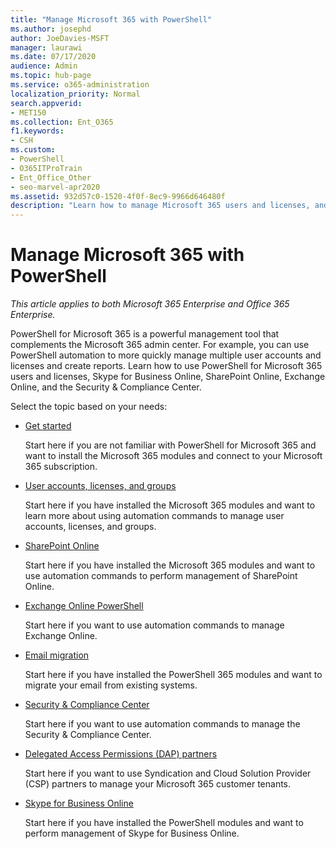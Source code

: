 ```yaml
---
title: "Manage Microsoft 365 with PowerShell"
ms.author: josephd
author: JoeDavies-MSFT
manager: laurawi
ms.date: 07/17/2020
audience: Admin
ms.topic: hub-page
ms.service: o365-administration
localization_priority: Normal
search.appverid:
- MET150
ms.collection: Ent_O365
f1.keywords:
- CSH
ms.custom: 
- PowerShell
- O365ITProTrain
- Ent_Office_Other
- seo-marvel-apr2020
ms.assetid: 932d57c0-1520-4f0f-8ec9-9966d646480f
description: "Learn how to manage Microsoft 365 users and licenses, and Microsoft 365 apps with PowerShell."
---
```


# Manage Microsoft 365 with PowerShell

*This article applies to both Microsoft 365 Enterprise and Office 365 Enterprise.*

PowerShell for Microsoft 365 is a powerful management tool that complements the Microsoft 365 admin center. For example, you can use PowerShell automation to more quickly manage multiple user accounts and licenses and create reports. Learn how to use PowerShell for Microsoft 365 users and licenses, Skype for Business Online, SharePoint Online, Exchange Online, and the Security & Compliance Center.
  
Select the topic based on your needs:
  
- [Get started](getting-started-with-microsoft-365-powershell.md)

    Start here if you are not familiar with PowerShell for Microsoft 365 and want to install the Microsoft 365 modules and connect to your Microsoft 365 subscription.

- [User accounts, licenses, and groups](manage-user-accounts-and-licenses-with-microsoft-365-powershell.md)

    Start here if you have installed the Microsoft 365 modules and want to learn more about using automation commands to manage user accounts, licenses, and groups.

- [SharePoint Online](manage-sharepoint-online-with-microsoft-365-powershell.md)

    Start here if you have installed the Microsoft 365 modules and want to use automation commands to perform management of SharePoint Online.

- [Exchange Online PowerShell](https://docs.microsoft.com/powershell/exchange/exchange-online/exchange-online-powershell)

    Start here if you want to use automation commands to manage Exchange Online.

- [Email migration](use-powershell-for-email-migration-to-microsoft-365.md)

    Start here if you have installed the PowerShell 365 modules and want to migrate your email from existing systems.

- [Security & Compliance Center](https://docs.microsoft.com/powershell/exchange/office-365-scc/office-365-scc-powershell)

    Start here if you want to use automation commands to manage the Security & Compliance Center.

- [Delegated Access Permissions (DAP) partners](manage-microsoft-365-with-windows-powershell-for-delegated-access-permissions-dap-p.md)

    Start here if you want to use Syndication and Cloud Solution Provider (CSP) partners to manage your Microsoft 365 customer tenants.

- [Skype for Business Online](manage-skype-for-business-online-with-microsoft-365-powershell.md)

    Start here if you have installed the PowerShell modules and want to perform management of Skype for Business Online.
